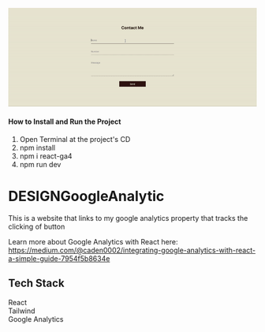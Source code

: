 ![](https://github.com/Caden0002/designContactPage/blob/main/contactpage.gif)
#### How to Install and Run the Project ####
1. Open Terminal at the project's CD<br />
2. npm install<br />
3. npm i react-ga4
4. npm run dev<br />

# DESIGNGoogleAnalytic
This is a website that links to my google analytics property that tracks the clicking of button<br />

Learn more about Google Analytics with React here:<br />
https://medium.com/@caden0002/integrating-google-analytics-with-react-a-simple-guide-7954f5b8634e

## Tech Stack ##
React<br />
Tailwind<br />
Google Analytics<br />


